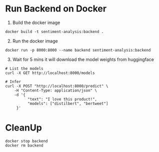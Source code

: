 # Run Backend on Docker

1. Build the docker image
```shell
docker build -t sentiment-analysis:backend .
```
2. Run the docker image
```shell
docker run -p 8000:8000 --name backend sentiment-analysis:backend
```
3. Wait for 5 mins it will download the model weights from huggingface
```shell
# List the models
curl -X GET http://localhost:8000/models

# Infer
curl -X POST "http://localhost:8000/predict" \
    -H "Content-Type: application/json" \
    -d '{
          "text": "I love this product!",
          "models": ["distilbert", "bertweet"]
     }'
```

# CleanUp
```shell
docker stop backend
docker rm backend
```